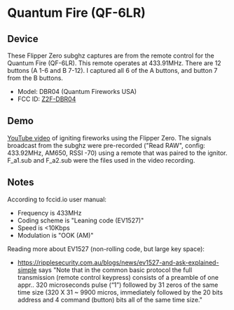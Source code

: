 # Quantum Fire (QF-6LR)

## Device
These Flipper Zero subghz captures are from the remote control for the Quantum Fire (QF-6LR).  This remote operates at 433.91MHz.  There are 12 buttons (A 1-6 and B 7-12).  I captured all 6 of the A buttons, and button 7 from the B buttons.  

- Model: DBR04 (Quantum Fireworks USA) 
- FCC ID: [Z2F-DBR04](https://fccid.io/Z2F-DBR04)

## Demo
[YouTube video](https://youtu.be/8EuNqTr02eU) of igniting fireworks using the Flipper Zero.  The signals broadcast from the subghz were pre-recorded ("Read RAW", config: 433.92MHz, AM650, RSSI -70) using a remote that was paired to the ignitor.  F_a1.sub and F_a2.sub were the files used in the video recording.

## Notes
According to fccid.io user manual:
- Frequency is 433MHz
- Coding scheme is "Leaning code (EV1527)"
- Speed is &lt;10Kbps
- Modulation is "OOK (AM)" 

Reading more about EV1527 (non-rolling code, but large key space):
- https://ripplesecurity.com.au/blogs/news/ev1527-and-ask-explained-simple says "Note that in the common basic protocol the full transmission (remote control keypress) consists of a preamble of one appr.. 320 microseconds pulse (“1”) followed by 31 zeros of the same time size (320 X 31 ~ 9900 micros, immediately followed by the 20 bits address and 4 command (button) bits all of the same time size."
